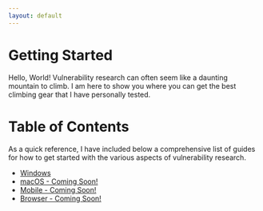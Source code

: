 ```yaml
---
layout: default
---
```


# Getting Started

Hello, World! Vulnerability research can often seem like a daunting mountain to climb. I am here to show you where you can get the best climbing gear that I have personally tested.

# Table of Contents

As a quick reference, I have included below a comprehensive list of guides for how to get started with the various aspects of vulnerability research.

* [Windows](./Windows.md)
* [macOS - Coming Soon!](./Apple.md)
* [Mobile - Coming Soon!](./Mobile.md)
* [Browser - Coming Soon!](./Browser.md)


